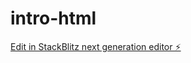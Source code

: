 # intro-html

[Edit in StackBlitz next generation editor ⚡️](https://stackblitz.com/~/github.com/Ashwanth2310/intro-html)